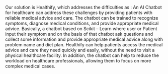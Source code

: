 Our solution is Healthify, which addresses the difficulties as : An AI Chatbot for healthcare can address these challenges by providing patients with reliable medical advice and care.
The chatbot can be trained to recognize symptoms, diagnose medical conditions, and provide appropriate medical advice.
Basically, a chatbot based on Scikit – Learn where user or Patient input their symptom and on the basis of that chatbot ask questions and 
collect some information and provide appropriate medical advice along with problem name and diet plan.
Healthify can help patients access the medical advice and care they need quickly and easily, without the need to visit a physical healthcare facility. 
In addition, the chatbot can help to reduce the workload on healthcare professionals, allowing them to focus on more complex medical cases.









